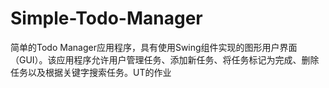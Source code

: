 # Simple-Todo-Manager
简单的Todo Manager应用程序，具有使用Swing组件实现的图形用户界面（GUI）。该应用程序允许用户管理任务、添加新任务、将任务标记为完成、删除任务以及根据关键字搜索任务。UT的作业
